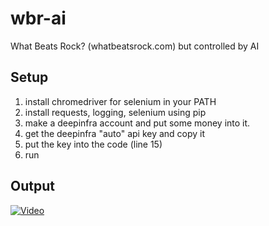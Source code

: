 # wbr-ai
What Beats Rock? (whatbeatsrock.com) but controlled by AI
## Setup
1. install chromedriver for selenium in your PATH
2. install requests, logging, selenium using pip
3. make a deepinfra account and put some money into it.
4. get the deepinfra "auto" api key and copy it
5. put the key into the code (line 15)
6. run
## Output
[![Video](https://img.youtube.com/vi/rB8jW_axh7c/maxresdefault.jpg)](https://www.youtube.com/watch?v=rB8jW_axh7c)
